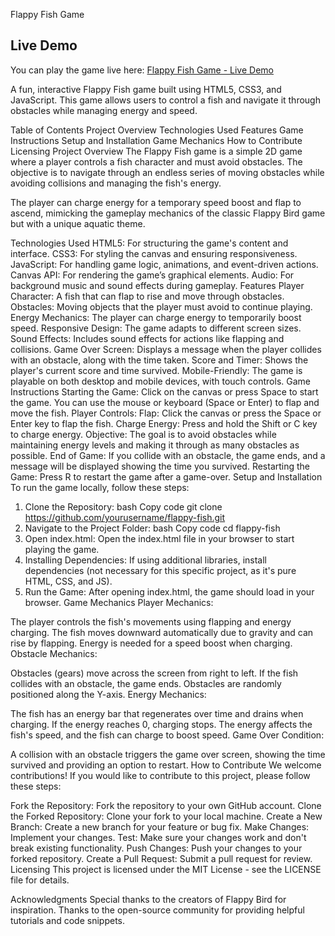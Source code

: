 Flappy Fish Game
## **Live Demo**
You can play the game live here: [Flappy Fish Game - Live Demo](https://your-live-demo-url.vercel.app)

A fun, interactive Flappy Fish game built using HTML5, CSS3, and JavaScript. This game allows users to control a fish and navigate it through obstacles while managing energy and speed.

Table of Contents
Project Overview
Technologies Used
Features
Game Instructions
Setup and Installation
Game Mechanics
How to Contribute
Licensing
Project Overview
The Flappy Fish game is a simple 2D game where a player controls a fish character and must avoid obstacles. The objective is to navigate through an endless series of moving obstacles while avoiding collisions and managing the fish's energy.

The player can charge energy for a temporary speed boost and flap to ascend, mimicking the gameplay mechanics of the classic Flappy Bird game but with a unique aquatic theme.

Technologies Used
HTML5: For structuring the game's content and interface.
CSS3: For styling the canvas and ensuring responsiveness.
JavaScript: For handling game logic, animations, and event-driven actions.
Canvas API: For rendering the game’s graphical elements.
Audio: For background music and sound effects during gameplay.
Features
Player Character: A fish that can flap to rise and move through obstacles.
Obstacles: Moving objects that the player must avoid to continue playing.
Energy Mechanics: The player can charge energy to temporarily boost speed.
Responsive Design: The game adapts to different screen sizes.
Sound Effects: Includes sound effects for actions like flapping and collisions.
Game Over Screen: Displays a message when the player collides with an obstacle, along with the time taken.
Score and Timer: Shows the player's current score and time survived.
Mobile-Friendly: The game is playable on both desktop and mobile devices, with touch controls.
Game Instructions
Starting the Game:
Click on the canvas or press Space to start the game.
You can use the mouse or keyboard (Space or Enter) to flap and move the fish.
Player Controls:
Flap: Click the canvas or press the Space or Enter key to flap the fish.
Charge Energy: Press and hold the Shift or C key to charge energy.
Objective:
The goal is to avoid obstacles while maintaining energy levels and making it through as many obstacles as possible.
End of Game:
If you collide with an obstacle, the game ends, and a message will be displayed showing the time you survived.
Restarting the Game:
Press R to restart the game after a game-over.
Setup and Installation
To run the game locally, follow these steps:

1. Clone the Repository:
bash
Copy code
git clone https://github.com/yourusername/flappy-fish.git
2. Navigate to the Project Folder:
bash
Copy code
cd flappy-fish
3. Open index.html:
Open the index.html file in your browser to start playing the game.
4. Installing Dependencies:
If using additional libraries, install dependencies (not necessary for this specific project, as it's pure HTML, CSS, and JS).
5. Run the Game:
After opening index.html, the game should load in your browser.
Game Mechanics
Player Mechanics:

The player controls the fish's movements using flapping and energy charging. The fish moves downward automatically due to gravity and can rise by flapping. Energy is needed for a speed boost when charging.
Obstacle Mechanics:

Obstacles (gears) move across the screen from right to left. If the fish collides with an obstacle, the game ends.
Obstacles are randomly positioned along the Y-axis.
Energy Mechanics:

The fish has an energy bar that regenerates over time and drains when charging. If the energy reaches 0, charging stops.
The energy affects the fish's speed, and the fish can charge to boost speed.
Game Over Condition:

A collision with an obstacle triggers the game over screen, showing the time survived and providing an option to restart.
How to Contribute
We welcome contributions! If you would like to contribute to this project, please follow these steps:

Fork the Repository: Fork the repository to your own GitHub account.
Clone the Forked Repository: Clone your fork to your local machine.
Create a New Branch: Create a new branch for your feature or bug fix.
Make Changes: Implement your changes.
Test: Make sure your changes work and don't break existing functionality.
Push Changes: Push your changes to your forked repository.
Create a Pull Request: Submit a pull request for review.
Licensing
This project is licensed under the MIT License - see the LICENSE file for details.

Acknowledgments
Special thanks to the creators of Flappy Bird for inspiration.
Thanks to the open-source community for providing helpful tutorials and code snippets.
